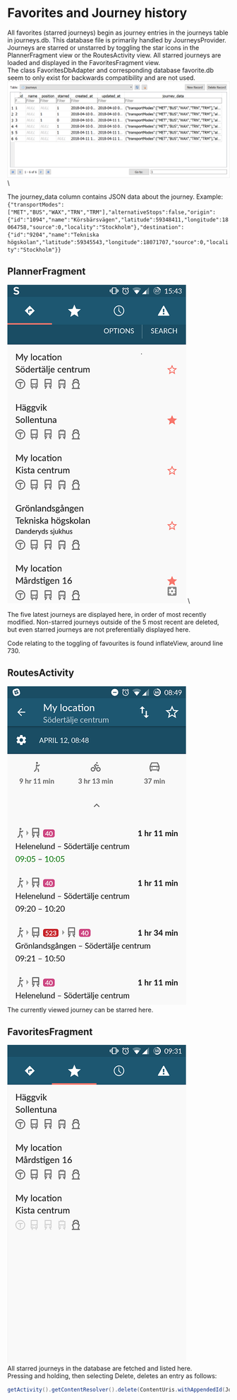 # Favorites and Journey history
All favorites (starred journeys) begin as journey entries in the journeys table in journeys.db. This database file is primarily handled by JourneysProvider.  
Journeys are starred or unstarred by toggling the star icons in the PlannerFragment view or the RoutesActivity view.
All starred journeys are loaded and displayed in the FavoritesFragment view.  
The class FavoritesDbAdapter and corresponding database favorite.db seem to only exist for backwards compatibility and are not used.
![alt text](./Journeys.png)
\

The journey_data column contains JSON data about the journey. Example:  
`{"transportModes":["MET","BUS","WAX","TRN","TRM"],"alternativeStops":false,"origin":{"id":"1094","name":"Körsbärsvägen","latitude":59348411,"longitude":18064758,"source":0,"locality":"Stockholm"},"destination":{"id":"9204","name":"Tekniska högskolan","latitude":59345543,"longitude":18071707,"source":0,"locality":"Stockholm"}}`

## PlannerFragment
![alt text](./plannerfragment.png)
\
  
The five latest journeys are displayed here, in order of most recently modified. Non-starred journeys outside of the 5 most recent are deleted, but even starred journeys are not preferentially displayed here.  

Code relating to the toggling of favourites is found inflateView, around line 730.


## RoutesActivity
![alt text](./routesactivity.png)
\
The currently viewed  journey can be starred here. 

## FavoritesFragment
![alt text](./favoritesfragment.png)
\
All starred journeys in the database are fetched and listed here.\
Pressing and holding, then selecting Delete, deletes an entry as follows:
```java
getActivity().getContentResolver().delete(ContentUris.withAppendedId(Journeys.CONTENT_URI, menuInfo.id),null, null);
```
